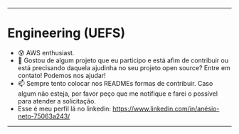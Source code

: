 <hr>
<h1>Engineering (UEFS) </h1>

<!--
**AnesioSousa/AnesioSousa** is a ✨ _special_ ✨ repository because its `README.md` (this file) appears on your GitHub profile.

Here are some ideas to get you started:
-->
- 😰 AWS enthusiast.
- 👯 Gostou de algum projeto que eu participo e está afim de contribuir ou está precisando daquela ajudinha no seu projeto open source? Entre em contato! Podemos nos ajudar! 
- 📫 Sempre tento colocar nos READMEs formas de contribuir. Caso algum não esteja, por favor peço que me notifique e farei o possível para atender a solicitação.
-  Esse é meu perfil lá no linkedin: <https://www.linkedin.com/in/anésio-neto-75063a243/>

<hr>
